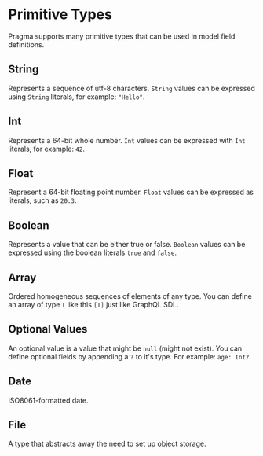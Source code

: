 # Primitive Types

Pragma supports many primitive types that can be used in model field definitions.

## String
Represents a sequence of utf-8 characters. `String` values can be expressed using `String` literals, for example: `"Hello"`.

## Int
Represents a 64-bit whole number. `Int` values can be expressed with `Int` literals, for example: `42`.

## Float
Represent a 64-bit floating point number. `Float` values can be expressed as literals, such as `20.3`.

## Boolean
Represents a value that can be either true or false. `Boolean` values can be expressed using the boolean literals `true` and `false`.

## Array
Ordered homogeneous sequences of elements of any type. You can define an array of type `T` like this `[T]` just like GraphQL SDL.

## Optional Values
An optional value is a value that might be `null` (might not exist). You can define optional fields by appending a `?` to it's type. For example: `age: Int?`

## Date
ISO8061-formatted date.

## File
A type that abstracts away the need to set up object storage.